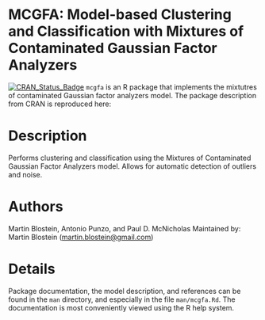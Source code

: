# MCGFA: Model-based Clustering and Classification with Mixtures of Contaminated Gaussian Factor Analyzers

[![CRAN\_Status\_Badge](http://www.r-pkg.org/badges/version/mcgfa)](https://cran.r-project.org/package=mcgfa)
`mcgfa` is an R package that implements the mixtutres of contaminated Gaussian factor analyzers model. The package description from CRAN is reproduced here:

# Description
Performs clustering and classification using the Mixtures of Contaminated Gaussian Factor Analyzers model. Allows for automatic detection of outliers and noise.
# Authors
Martin Blostein, Antonio Punzo, and Paul D. McNicholas
Maintained by: Martin Blostein (martin.blostein@gmail.com)

# Details
Package documentation, the model description, and references can be found in the `man` directory, and especially in the file `man/mcgfa.Rd`. The documentation is most conveniently viewed using the R help system.

